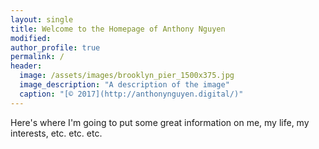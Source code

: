 ```yaml
---
layout: single
title: Welcome to the Homepage of Anthony Nguyen
modified:
author_profile: true
permalink: /
header:
  image: /assets/images/brooklyn_pier_1500x375.jpg
  image_description: "A description of the image"
  caption: "[© 2017](http://anthonynguyen.digital/)"
---
```


Here's where I'm going to put some great information on me, my life, my interests, etc. etc. etc.